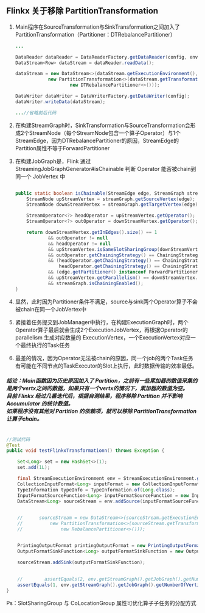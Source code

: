 
## Flinkx 关于移除 PartitionTransformation
1. Main程序在SourceTransformation与SinkTransformation之间加入了PartitionTransformation（Partitioner：DTRebalancePartitioner）

	```java
	...
	
	DataReader dataReader = DataReaderFactory.getDataReader(config, env);
	DataStream<Row> dataStream = dataReader.readData();

	dataStream = new DataStream<>(dataStream.getExecutionEnvironment(),
                new PartitionTransformation<>(dataStream.getTransformation(),
                        new DTRebalancePartitioner<>()));

	DataWriter dataWriter = DataWriterFactory.getDataWriter(config);
	dataWriter.writeData(dataStream);
	
	...//省略前后代码
	
	```
2. 在构建StreamGraph时，SinkTransformation与SourceTransformation会形成2个StreamNode（每个StreamNode包含一个算子Operator）与1个StreamEdge，因为DTRebalancePartitioner的原因，StreamEdge的Partition属性不等于ForwardPartitioner
3. 在构建JobGraph是，Flink 通过 StreamingJobGraphGenerator#isChainable 判断 Operator 能否被chain到同一个 JobVertex 中
	
	```java
	
	public static boolean isChainable(StreamEdge edge, StreamGraph streamGraph) {
		StreamNode upStreamVertex = streamGraph.getSourceVertex(edge);
		StreamNode downStreamVertex = streamGraph.getTargetVertex(edge);

		StreamOperator<?> headOperator = upStreamVertex.getOperator();
		StreamOperator<?> outOperator = downStreamVertex.getOperator();

		return downStreamVertex.getInEdges().size() == 1
				&& outOperator != null
				&& headOperator != null
				&& upStreamVertex.isSameSlotSharingGroup(downStreamVertex)
				&& outOperator.getChainingStrategy() == ChainingStrategy.ALWAYS
				&& (headOperator.getChainingStrategy() == ChainingStrategy.HEAD ||
					headOperator.getChainingStrategy() == ChainingStrategy.ALWAYS)
				&& (edge.getPartitioner() instanceof ForwardPartitioner)
				&& upStreamVertex.getParallelism() == downStreamVertex.getParallelism()
				&& streamGraph.isChainingEnabled();
	}
	
	```

4. 显然，此时因为Partitioner条件不满足，source与sink两个Operator算子不会被chain在同一个JobVertex中
5. 紧接着任务提交到JobManager中执行，在构建ExecutionGraph时，两个Operator算子最后就会生成2个ExecutionJobVertex，再根据Operator的 parallelism 生成对应数量的 ExecutionVertex，一个ExecutionVertex对应一个最终执行的Task任务
6. 最差的情况，因为Operator无法被chain的原因，同一个job的两个Task任务有可能在不同节点的TaskExecutor的Slot上执行，此时数据传输的效率最低。

##### 结论：Main函数因为历史原因加入了 Partition，之前有一些累加器的数值采集的是两个vertx之间的数据，如果只有一个vertx的情况下，累加器的数值为空。  <br/>目前 Flinkx 经过几番迭代后，根据自测结果，程序移除 Partition 并不影响 Accumulator 的统计数值。<br/>如果程序没有其他对 Partition 的依赖项，就可以移除 PartitionTransformation 让算子chain。


```java

//测试代码
@Test
public void testFlinkxTransformationn() throws Exception {

    Set<Long> set = new HashSet<>(1);
    set.add(1L);

    final StreamExecutionEnvironment env = StreamExecutionEnvironment.getExecutionEnvironment();
    CollectionInputFormat<Long> inputFormat = new CollectionInputFormat<Long>(set, LongSerializer.INSTANCE);
    TypeInformation typeInfo = TypeInformation.of(Long.class);
    InputFormatSourceFunction<Long> inputFormatSourceFunction = new InputFormatSourceFunction<Long>(inputFormat, typeInfo);
    DataStream<Long> sourceStream = env.addSource(inputFormatSourceFunction, "source", typeInfo);

    
    //      sourceStream = new DataStream<>(sourceStream.getExecutionEnvironment(),
    //          new PartitionTransformation<>(sourceStream.getTransformation(),
    //              new RebalancePartitioner<>()));


    PrintingOutputFormat printingOutputFormat = new PrintingOutputFormat();
    OutputFormatSinkFunction<Long> outputFormatSinkFunction = new OutputFormatSinkFunction<Long>(printingOutputFormat);

    sourceStream.addSink(outputFormatSinkFunction);
    
    
    //        assertEquals(2, env.getStreamGraph().getJobGraph().getNumberOfVertices());
    assertEquals(1, env.getStreamGraph().getJobGraph().getNumberOfVertices());
}
```

Ps：SlotSharingGroup 与 CoLocationGroup 属性可优化算子子任务的分配方式
